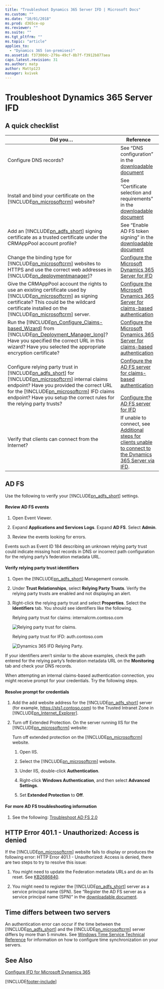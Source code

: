 ```yaml
---
title: "Troubleshoot Dynamics 365 Server IFD | Microsoft Docs"
ms.custom: ""
ms.date: "10/01/2018"
ms.prod: d365ce-op
ms.reviewer: ""
ms.suite: ""
ms.tgt_pltfrm: ""
ms.topic: "article"
applies_to: 
  - "Dynamics 365 (on-premises)"
ms.assetid: f37300dc-279a-49cf-8b7f-f3912b877aea
caps.latest.revision: 31
ms.author: matp
author: Mattp123
manager: kvivek
---
```

# Troubleshoot Dynamics 365 Server IFD



## A quick checklist  
  
|Did you…|Reference|  
|--------------|---------------|  
|Configure DNS records?|See “DNS configuration” in the [downloadable document](https://go.microsoft.com/fwlink/p/?LinkID=390483)|  
|Install and bind your certificate on the [!INCLUDE[pn_microsoftcrm](../includes/pn-microsoftcrm.md)] website?|See “Certificate selection and requirements” in the [downloadable document](https://go.microsoft.com/fwlink/p/?LinkID=390483)|  
|Add an [!INCLUDE[pn_adfs_short](../includes/pn-adfs-short.md)] signing certificate as a trusted certificate under the CRMAppPool account profile?|See “Enable AD FS token signing” in the [downloadable document](https://go.microsoft.com/fwlink/p/?LinkID=390483)|  
|Change the binding type for [!INCLUDE[pn_microsoftcrm](../includes/pn-microsoftcrm.md)] websites to HTTPS and use the correct web addresses in [!INCLUDE[pn_deploymentmanager](../includes/pn-deploymentmanager.md)]?|[Configure the Microsoft Dynamics 365 Server for IFD](configure-the-dynamics-365-server-for-ifd.md)|  
|Give the CRMAppPool account the rights to use an existing certificate used by [!INCLUDE[pn_microsoftcrm](../includes/pn-microsoftcrm.md)] as signing certificate? This could be the wildcard certificate installed on the [!INCLUDE[pn_microsoftcrm](../includes/pn-microsoftcrm.md)] server.|[Configure the Microsoft Dynamics 365 Server for claims-based authentication](configure-the-dynamics-365-server-for-claims-based-authentication.md)|  
|Run the [!INCLUDE[pn_Configure_Claims-based_Wizard](../includes/pn-configure-claims-based-wizard.md)] from [!INCLUDE[pn_Deployment_Manager_long](../includes/pn-deployment-manager-long.md)]? Have you specified the correct URL in this wizard? Have you selected the appropriate encryption certificate?|[Configure the Microsoft Dynamics 365 Server for claims-based authentication](configure-the-dynamics-365-server-for-claims-based-authentication.md)|  
|Configure relying party trust in [!INCLUDE[pn_adfs_short](../includes/pn-adfs-short.md)] for [!INCLUDE[pn_microsoftcrm](../includes/pn-microsoftcrm.md)] internal claims endpoint? Have you provided the correct URL for the [!INCLUDE[pn_microsoftcrm](../includes/pn-microsoftcrm.md)] IFD claims endpoint? Have you setup the correct rules for the relying party trusts?|[Configure the AD FS server for claims-based authentication](configure-the-ad-fs-server-for-claims-based-authentication.md)<br /><br /> [Configure the AD FS server for IFD](configure-the-ad-fs-server-for-ifd.md)|  
| Verify that clients can connect from the Internet?  | If unable to connect, see [Additional steps for clients unable to connect to the Dynamics 365 Server via IFD](post-installation-configuration-guidelines-dynamics-365.md#additional-steps-for-clients-unable-to-connect-to-the-dynamics-365-server-via-ifd).  |  
  
## AD FS  
 Use the following to verify your [!INCLUDE[pn_adfs_short](../includes/pn-adfs-short.md)] settings.  
  
#### Review AD FS events  
  
1.  Open Event Viewer.  
  
2.  Expand **Applications and Services Logs**. Expand **AD FS**. Select **Admin**.  
  
3.  Review the events looking for errors.  
  
 Events such as Event ID 184 describing an unknown relying party trust could indicate missing host records in DNS or incorrect path configuration for the relying party’s federation metadata URL.  
  
#### Verify relying party trust identifiers  
  
1.  Open the [!INCLUDE[pn_adfs_short](../includes/pn-adfs-short.md)] Management console.  
  
2.  Under **Trust Relationships**, select **Relying Party Trusts**. Verify the relying party trusts are enabled and not displaying an alert.  
  
3.  Right-click the relying party trust and select **Properties**. Select the **Identifiers** tab. You should see identifiers like the following.  
  
     Relying party trust for claims: internalcrm.contoso.com  
  
     ![Relying party trust for claims.](media/crm-itpro-claimswp-identintern.PNG "Relying party trust for claims")  
  
     Relying party trust for IFD: auth.contoso.com  
  
     ![Dynamics 365 IFD Relying Party.](media/crm-itpro-claimswp-identauth.PNG "Dynamics 365 IFD Relying Party")  
  
 If your identifiers aren’t similar to the above examples, check the path entered for the relying party’s federation metadata URL on the **Monitoring** tab and check your DNS records.  
  
 When attempting an internal claims-based authentication connection, you might receive prompt for your credentials. Try the following steps.  
  
#### Resolve prompt for credentials  
  
1.  Add the add website address for the [!INCLUDE[pn_adfs_short](../includes/pn-adfs-short.md)] server (for example, https://sts1.contoso.com) to the Trusted Intranet Zone in [!INCLUDE[pn_Internet_Explorer](../includes/pn-internet-explorer.md)].  
  
2.  Turn off Extended Protection. On the server running IIS for the [!INCLUDE[pn_microsoftcrm](../includes/pn-microsoftcrm.md)] website:  
  
     Turn off extended protection on the [!INCLUDE[pn_microsoftcrm](../includes/pn-microsoftcrm.md)] website.  
  
    1.  Open IIS.  
  
    2.  Select the [!INCLUDE[pn_microsoftcrm](../includes/pn-microsoftcrm.md)] website.  
  
    3.  Under IIS, double-click **Authentication**.  
  
    4.  Right-click **Windows Authentication**, and then select **Advanced Settings**.  
  
    5.  Set **Extended Protection** to **Off**.  
  
#### For more AD FS troubleshooting information  
  
1.  See the following: [Troubleshoot AD FS 2.0](https://social.technet.microsoft.com/wiki/contents/articles/2735.ad-fs-content-map.aspx#tshoot)  
  
## HTTP Error 401.1 - Unauthorized: Access is denied  
 If the [!INCLUDE[pn_microsoftcrm](../includes/pn-microsoftcrm.md)] website fails to display or produces the following error: HTTP Error 401.1 - Unauthorized: Access is denied, there are two steps to try to resolve this issue:  
  
1.  You might need to update the Federation metadata URLs and do an IIs reset. See [KB2686840](https://go.microsoft.com/fwlink/p/?LinkID=390718).  
  
2.  You might need to register the [!INCLUDE[pn_adfs_short](../includes/pn-adfs-short.md)] server as a service principal name (SPN). See “Register the AD FS server as a service principal name (SPN)” in the [downloadable document](https://go.microsoft.com/fwlink/p/?LinkID=390483).  
  
## Time differs between two servers  
 An authentication error can occur if the time between the [!INCLUDE[pn_adfs_short](../includes/pn-adfs-short.md)] and the [!INCLUDE[pn_microsoftcrm](../includes/pn-microsoftcrm.md)] server differs by more than 5 minutes. See [Windows Time Service Technical Reference](https://technet.microsoft.com/library/cc773061\(v=ws.10\).aspx) for information on how to configure time synchronization on your servers.  
  
## See Also  
 [Configure IFD for Microsoft Dynamics 365](configure-ifd-for-dynamics-365.md)



[!INCLUDE[footer-include](../../../includes/footer-banner.md)]